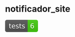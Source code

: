 # notificador_site

![pytest](https://github.com/Atzingen/notificador_site/blob/main/tests-badge.svg)